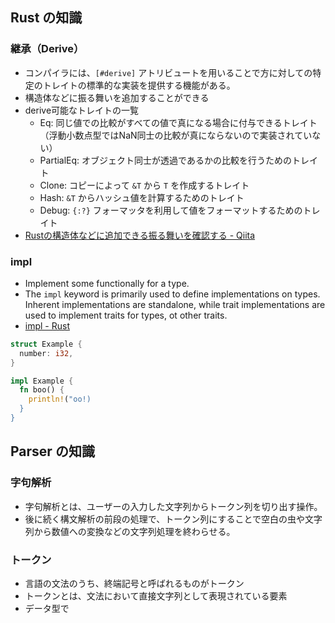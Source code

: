 ## Rust の知識

### 継承（Derive）

- コンパイラには、`[#derive]` アトリビュートを用いることで方に対しての特定のトレイトの標準的な実装を提供する機能がある。
- 構造体などに振る舞いを追加することができる
- derive可能なトレイトの一覧
  - Eq: 同じ値での比較がすべての値で真になる場合に付与できるトレイト（浮動小数点型ではNaN同士の比較が真にならないので実装されていない）
  - PartialEq: オブジェクト同士が透過であるかの比較を行うためのトレイト
  - Clone: コピーによって `&T` から `T` を作成するトレイト
  - Hash: `&T` からハッシュ値を計算するためのトレイト
  - Debug: `{:?}` フォーマッタを利用して値をフォーマットするためのトレイト
- [Rustの構造体などに追加できる振る舞いを確認する - Qiita](https://qiita.com/apollo_program/items/2495dda519ae160971ed)

### impl

- Implement some functionally for a type.
- The `impl` keyword is primarily used to define implementations on types. Inherent implementations are standalone, while trait implementations are used to implement traits for types, ot other traits.
- [impl - Rust](https://doc.rust-lang.org/beta/std/keyword.impl.html)

```rust
struct Example {
  number: i32,
}

impl Example {
  fn boo() {
    println!("oo!)
  }
}
```

## Parser の知識

### 字句解析

- 字句解析とは、ユーザーの入力した文字列からトークン列を切り出す操作。
- 後に続く構文解析の前段の処理で、トークン列にすることで空白の虫や文字列から数値への変換などの文字列処理を終わらせる。

### トークン

- 言語の文法のうち、終端記号と呼ばれるものがトークン
- トークンとは、文法において直接文字列として表現されている要素
- データ型で

